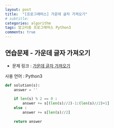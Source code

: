 ```yaml
---
layout: post
title:  "[프로그래머스] 가운데 글자 가져오기"
# subtitle: 
categories: algorithm
tags: 알고리즘 프로그래머스 Python3
comments: true
---
```


## 연습문제 - 가운데 글자 가져오기

* 문제 링크 : [가운데 글자 가져오기](https://programmers.co.kr/learn/courses/30/lessons/12903?language=python3)

사용 언어 : Python3


```python
def solution(s):
    answer = ''
    
    if len(s) % 2 == 0 :
        answer += s[(len(s)//2)-1:(len(s)//2)+1]
    else :
        answer += s[len(s)//2]
        
    return answer
```